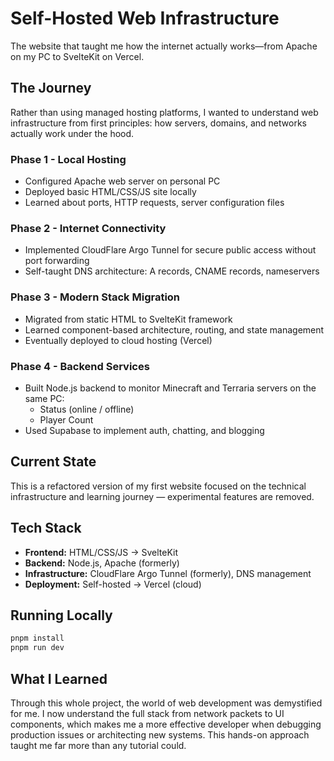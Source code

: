 # Self-Hosted Web Infrastructure

The website that taught me how the internet actually works—from Apache on my PC to SvelteKit on Vercel.

## The Journey

Rather than using managed hosting platforms, I wanted to understand web infrastructure from first principles: how servers, domains, and networks actually work under the hood.

### Phase 1 - Local Hosting

- Configured Apache web server on personal PC
- Deployed basic HTML/CSS/JS site locally
- Learned about ports, HTTP requests, server configuration files

### Phase 2 - Internet Connectivity

- Implemented CloudFlare Argo Tunnel for secure public access without port forwarding
- Self-taught DNS architecture: A records, CNAME records, nameservers

### Phase 3 - Modern Stack Migration

- Migrated from static HTML to SvelteKit framework
- Learned component-based architecture, routing, and state management
- Eventually deployed to cloud hosting (Vercel)

### Phase 4 - Backend Services

- Built Node.js backend to monitor Minecraft and Terraria servers on the same PC:
  - Status (online / offline)
  - Player Count
- Used Supabase to implement auth, chatting, and blogging

## Current State

This is a refactored version of my first website focused on the technical infrastructure and learning journey — experimental features are removed.

## Tech Stack

- **Frontend:** HTML/CSS/JS → SvelteKit
- **Backend:** Node.js, Apache (formerly)
- **Infrastructure:** CloudFlare Argo Tunnel (formerly), DNS management
- **Deployment:** Self-hosted → Vercel (cloud)

## Running Locally

```bash
pnpm install
pnpm run dev
```

## What I Learned

Through this whole project, the world of web development was demystified for me. I now understand the full stack from network packets to UI components, which makes me a more effective developer when debugging production issues or architecting new systems. This hands-on approach taught me far more than any tutorial could.
